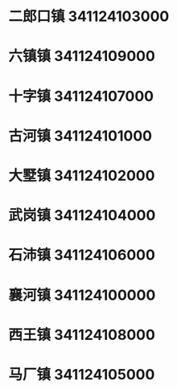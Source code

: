 # 二郎口镇 341124103000
# 六镇镇 341124109000
# 十字镇 341124107000
# 古河镇 341124101000
# 大墅镇 341124102000
# 武岗镇 341124104000
# 石沛镇 341124106000
# 襄河镇 341124100000
# 西王镇 341124108000
# 马厂镇 341124105000
